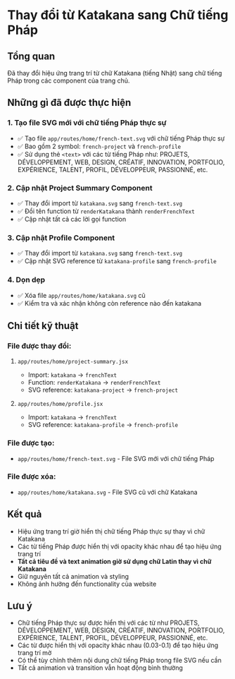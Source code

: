 # Thay đổi từ Katakana sang Chữ tiếng Pháp

## Tổng quan
Đã thay đổi hiệu ứng trang trí từ chữ Katakana (tiếng Nhật) sang chữ tiếng Pháp trong các component của trang chủ.

## Những gì đã được thực hiện

### 1. Tạo file SVG mới với chữ tiếng Pháp thực sự
- ✅ Tạo file `app/routes/home/french-text.svg` với chữ tiếng Pháp thực sự
- ✅ Bao gồm 2 symbol: `french-project` và `french-profile`
- ✅ Sử dụng thẻ `<text>` với các từ tiếng Pháp như: PROJETS, DÉVELOPPEMENT, WEB, DESIGN, CRÉATIF, INNOVATION, PORTFOLIO, EXPÉRIENCE, TALENT, PROFIL, DÉVELOPPEUR, PASSIONNÉ, etc.

### 2. Cập nhật Project Summary Component
- ✅ Thay đổi import từ `katakana.svg` sang `french-text.svg`
- ✅ Đổi tên function từ `renderKatakana` thành `renderFrenchText`
- ✅ Cập nhật tất cả các lời gọi function

### 3. Cập nhật Profile Component
- ✅ Thay đổi import từ `katakana.svg` sang `french-text.svg`
- ✅ Cập nhật SVG reference từ `katakana-profile` sang `french-profile`

### 4. Dọn dẹp
- ✅ Xóa file `app/routes/home/katakana.svg` cũ
- ✅ Kiểm tra và xác nhận không còn reference nào đến katakana

## Chi tiết kỹ thuật

### File được thay đổi:
1. `app/routes/home/project-summary.jsx`
   - Import: `katakana` → `frenchText`
   - Function: `renderKatakana` → `renderFrenchText`
   - SVG reference: `katakana-project` → `french-project`

2. `app/routes/home/profile.jsx`
   - Import: `katakana` → `frenchText`
   - SVG reference: `katakana-profile` → `french-profile`

### File được tạo:
- `app/routes/home/french-text.svg` - File SVG mới với chữ tiếng Pháp

### File được xóa:
- `app/routes/home/katakana.svg` - File SVG cũ với chữ Katakana

## Kết quả
- Hiệu ứng trang trí giờ hiển thị chữ tiếng Pháp thực sự thay vì chữ Katakana
- Các từ tiếng Pháp được hiển thị với opacity khác nhau để tạo hiệu ứng trang trí
- **Tất cả tiêu đề và text animation giờ sử dụng chữ Latin thay vì chữ Katakana**
- Giữ nguyên tất cả animation và styling
- Không ảnh hưởng đến functionality của website

## Lưu ý
- Chữ tiếng Pháp thực sự được hiển thị với các từ như PROJETS, DÉVELOPPEMENT, WEB, DESIGN, CRÉATIF, INNOVATION, PORTFOLIO, EXPÉRIENCE, TALENT, PROFIL, DÉVELOPPEUR, PASSIONNÉ, etc.
- Các từ được hiển thị với opacity khác nhau (0.03-0.1) để tạo hiệu ứng trang trí mờ
- Có thể tùy chỉnh thêm nội dung chữ tiếng Pháp trong file SVG nếu cần
- Tất cả animation và transition vẫn hoạt động bình thường 